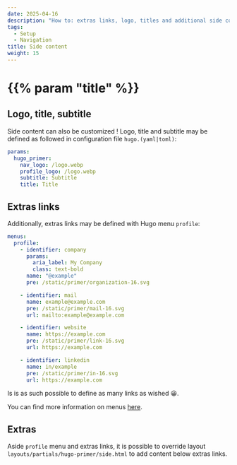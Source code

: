 ```yaml
---
date: 2025-04-16
description: "How to: extras links, logo, titles and additional side content"
tags:
  - Setup
  - Navigation
title: Side content
weight: 15
---
```


# {{% param "title" %}}

## Logo, title, subtitle

Side content can also be customized !
Logo, title and subtitle may be defined as followed in configuration file `hugo.(yaml|toml)`:

```yaml
params:
  hugo_primer:
    nav_logo: /logo.webp
    profile_logo: /logo.webp
    subtitle: Subtitle
    title: Title
```

## Extras links

Additionally, extras links may be defined with Hugo menu `profile`:

```yaml
menus:
  profile:
    - identifier: company
      params:
        aria_label: My Company
        class: text-bold
      name: "@example"
      pre: /static/primer/organization-16.svg

    - identifier: mail
      name: example@example.com
      pre: /static/primer/mail-16.svg
      url: mailto:example@example.com

    - identifier: website
      name: https://example.com
      pre: /static/primer/link-16.svg
      url: https://example.com

    - identifier: linkedin
      name: in/example
      pre: /static/primer/in-16.svg
      url: https://example.com
```

Is is as such possible to define as many links as wished 😀.

You can find more information on menus [here](https://gohugo.io/content-management/menus/).

## Extras

Aside `profile` menu and extras links, it is possible to override layout `layouts/partials/hugo-primer/side.html` to add content below extras links.
